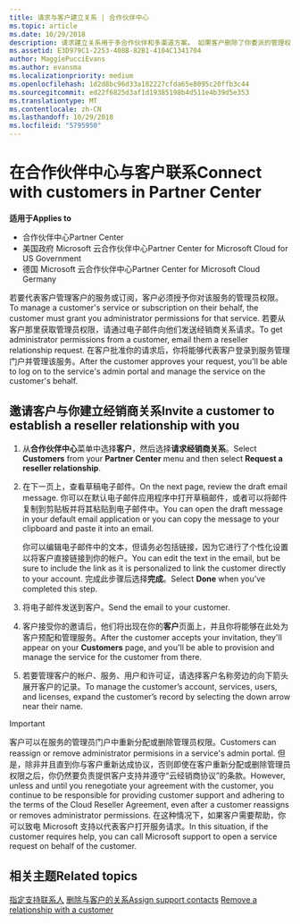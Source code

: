 ```yaml
---
title: 请求与客户建立关系 | 合作伙伴中心
ms.topic: article
ms.date: 10/29/2018
description: 请求建立关系用于多合作伙伴和多渠道方案。 如果客户删除了你委派的管理权限，并且你需要恢复它们才可以提供预配或支持，请求建立关系也十分有用。
ms.assetid: E3D979C1-2253-408B-82B1-4104C1341704
author: MaggiePucciEvans
ms.author: evansma
ms.localizationpriority: medium
ms.openlocfilehash: 1d2d8bc96d33a182227cfda65e8095c20ffb3c44
ms.sourcegitcommit: ed22f6825d3af1d19385198b4d511e4b39d5e353
ms.translationtype: MT
ms.contentlocale: zh-CN
ms.lasthandoff: 10/29/2018
ms.locfileid: "5795950"
---
```

# <a name="connect-with-customers-in-partner-center"></a><span data-ttu-id="759c4-104">在合作伙伴中心与客户联系</span><span class="sxs-lookup"><span data-stu-id="759c4-104">Connect with customers in Partner Center</span></span>

**<span data-ttu-id="759c4-105">适用于</span><span class="sxs-lookup"><span data-stu-id="759c4-105">Applies to</span></span>**

-  <span data-ttu-id="759c4-106">合作伙伴中心</span><span class="sxs-lookup"><span data-stu-id="759c4-106">Partner Center</span></span>
-  <span data-ttu-id="759c4-107">美国政府 Microsoft 云合作伙伴中心</span><span class="sxs-lookup"><span data-stu-id="759c4-107">Partner Center for Microsoft Cloud for US Government</span></span>
-  <span data-ttu-id="759c4-108">德国 Microsoft 云合作伙伴中心</span><span class="sxs-lookup"><span data-stu-id="759c4-108">Partner Center for Microsoft Cloud Germany</span></span>

<span data-ttu-id="759c4-109">若要代表客户管理客户的服务或订阅，客户必须授予你对该服务的管理员权限。</span><span class="sxs-lookup"><span data-stu-id="759c4-109">To manage a customer's service or subscription on their behalf, the customer must grant you administrator permissions for that service.</span></span> <span data-ttu-id="759c4-110">若要从客户那里获取管理员权限，请通过电子邮件向他们发送经销商关系请求。</span><span class="sxs-lookup"><span data-stu-id="759c4-110">To get administrator permissions from a customer, email them a reseller relationship request.</span></span> <span data-ttu-id="759c4-111">在客户批准你的请求后，你将能够代表客户登录到服务管理门户并管理该服务。</span><span class="sxs-lookup"><span data-stu-id="759c4-111">After the customer approves your request, you'll be able to log on to the service's admin portal and manage the service on the customer's behalf.</span></span> 

## <a name="invite-a-customer-to-establish-a-reseller-relationship-with-you"></a><span data-ttu-id="759c4-112">邀请客户与你建立经销商关系</span><span class="sxs-lookup"><span data-stu-id="759c4-112">Invite a customer to establish a reseller relationship with you</span></span>

1.  <span data-ttu-id="759c4-113">从**合作伙伴中心**菜单中选择**客户**，然后选择**请求经销商关系**。</span><span class="sxs-lookup"><span data-stu-id="759c4-113">Select **Customers** from your **Partner Center** menu and then select **Request a reseller relationship**.</span></span>

2.  <span data-ttu-id="759c4-114">在下一页上，查看草稿电子邮件。</span><span class="sxs-lookup"><span data-stu-id="759c4-114">On the next page, review the draft email message.</span></span> <span data-ttu-id="759c4-115">你可以在默认电子邮件应用程序中打开草稿邮件，或者可以将邮件复制到剪贴板并将其粘贴到电子邮件中。</span><span class="sxs-lookup"><span data-stu-id="759c4-115">You can open the draft message in your default email application or you can copy the message to your clipboard and paste it into an email.</span></span> 

    <span data-ttu-id="759c4-116">你可以编辑电子邮件中的文本，但请务必包括链接，因为它进行了个性化设置以将客户直接链接到你的帐户。</span><span class="sxs-lookup"><span data-stu-id="759c4-116">You can edit the text in the email, but be sure to include the link as it is personalized to link the customer directly to your account.</span></span> <span data-ttu-id="759c4-117">完成此步骤后选择**完成**。</span><span class="sxs-lookup"><span data-stu-id="759c4-117">Select **Done** when you’ve completed this step.</span></span>

3.  <span data-ttu-id="759c4-118">将电子邮件发送到客户。</span><span class="sxs-lookup"><span data-stu-id="759c4-118">Send the email to your customer.</span></span>

4.  <span data-ttu-id="759c4-119">客户接受你的邀请后，他们将出现在你的**客户**页面上，并且你将能够在此处为客户预配和管理服务。</span><span class="sxs-lookup"><span data-stu-id="759c4-119">After the customer accepts your invitation, they'll appear on your **Customers** page, and you'll be able to provision and manage the service for the customer from there.</span></span>

 
5.  <span data-ttu-id="759c4-120">若要管理客户的帐户、服务、用户和许可证，请选择客户名称旁边的向下箭头展开客户的记录。</span><span class="sxs-lookup"><span data-stu-id="759c4-120">To manage the customer’s account, services, users, and licenses, expand the customer’s record by selecting the down arrow near their name.</span></span>


> [!IMPORTANT]  
> <span data-ttu-id="759c4-121">客户可以在服务的管理员门户中重新分配或删除管理员权限。</span><span class="sxs-lookup"><span data-stu-id="759c4-121">Customers can reassign or remove administrator permisions in a service's admin portal.</span></span> <span data-ttu-id="759c4-122">但是，除非并且直到你与客户重新达成协议，否则即使在客户重新分配或删除管理员权限之后，你仍然要负责提供客户支持并遵守“云经销商协议”的条款。</span><span class="sxs-lookup"><span data-stu-id="759c4-122">However, unless and until you renegotiate your agreement with the customer, you continue to be responsible for providing customer support and adhering to the terms of the Cloud Reseller Agreement, even after a customer reassigns or removes administrator permissions.</span></span> <span data-ttu-id="759c4-123">在这种情况下，如果客户需要帮助，你可以致电 Microsoft 支持以代表客户打开服务请求。</span><span class="sxs-lookup"><span data-stu-id="759c4-123">In this situation, if the customer requires help, you can call Microsoft support to open a service request on behalf of the customer.</span></span>

## <a name="related-topics"></a><span data-ttu-id="759c4-124">相关主题</span><span class="sxs-lookup"><span data-stu-id="759c4-124">Related topics</span></span>

<span data-ttu-id="759c4-125">[指定支持联系人](assign-support-contacts.md)
[删除与客户的关系](remove-a-relationship.md)</span><span class="sxs-lookup"><span data-stu-id="759c4-125">[Assign support contacts](assign-support-contacts.md)
[Remove a relationship with a customer](remove-a-relationship.md)</span></span>